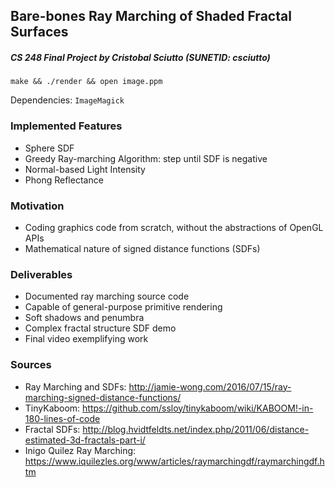 ## Bare-bones Ray Marching of Shaded Fractal Surfaces
##### CS 248 Final Project by Cristobal Sciutto (SUNETID: csciutto)

`make && ./render && open image.ppm`

Dependencies: `ImageMagick`

### Implemented Features
- Sphere SDF
- Greedy Ray-marching Algorithm: step until SDF is negative
- Normal-based Light Intensity
- Phong Reflectance

### Motivation
- Coding graphics code from scratch, without the abstractions of OpenGL APIs
- Mathematical nature of signed distance functions (SDFs)

### Deliverables
- Documented ray marching source code
- Capable of general-purpose primitive rendering
- Soft shadows and penumbra
- Complex fractal structure SDF demo
- Final video exemplifying work

### Sources
- Ray Marching and SDFs: <http://jamie-wong.com/2016/07/15/ray-marching-signed-distance-functions/>
- TinyKaboom: <https://github.com/ssloy/tinykaboom/wiki/KABOOM!-in-180-lines-of-code>
- Fractal SDFs: <http://blog.hvidtfeldts.net/index.php/2011/06/distance-estimated-3d-fractals-part-i/>
- Inigo Quilez Ray Marching: <https://www.iquilezles.org/www/articles/raymarchingdf/raymarchingdf.htm>
